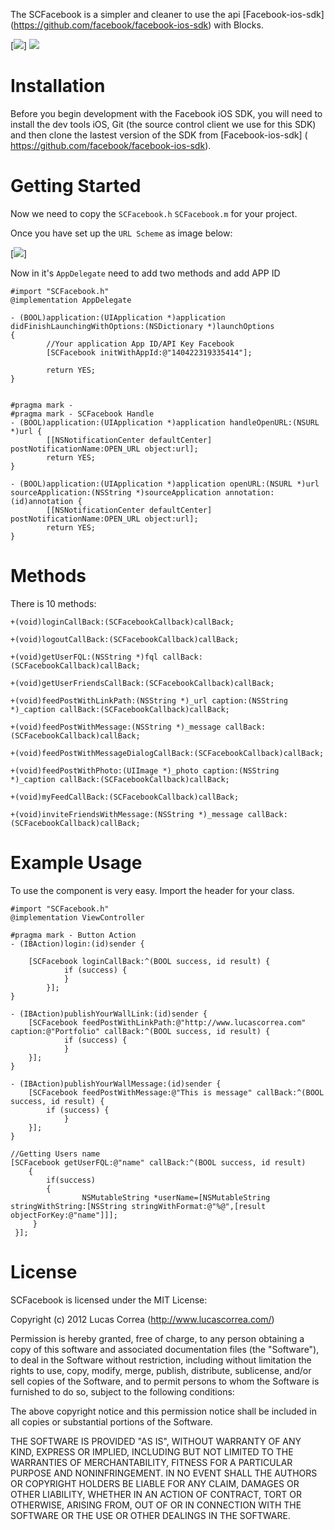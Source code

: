 The SCFacebook is a simpler and cleaner to use the api [Facebook-ios-sdk] (https://github.com/facebook/facebook-ios-sdk) with Blocks.

[![]( http://www.lucascorrea.com/scfacebook.png)] ![](http://www.lucascorrea.com/scfacebook_friends.png)

Installation
=================
Before you begin development with the Facebook iOS SDK, you will need to install the dev tools iOS, Git (the source control client we use for this SDK) and then clone the lastest version of the SDK from [Facebook-ios-sdk] ( https://github.com/facebook/facebook-ios-sdk).


Getting Started
=================

Now we need to copy the `SCFacebook.h` `SCFacebook.m` for your project.

Once you have set up the `URL Scheme` as image below:

[![]( https://fbcdn-dragon-a.akamaihd.net/hphotos-ak-xpa1/t39.2178-6/851576_481252288614868_57148904_n.png)]

Now in it's `AppDelegate` need to add two methods and add APP ID

	#import "SCFacebook.h"
	@implementation AppDelegate

	- (BOOL)application:(UIApplication *)application didFinishLaunchingWithOptions:(NSDictionary *)launchOptions
	{       
    		//Your application App ID/API Key Facebook
    		[SCFacebook initWithAppId:@"140422319335414"];
    
    		return YES;
	}


	#pragma mark - 
	#pragma mark - SCFacebook Handle
	- (BOOL)application:(UIApplication *)application handleOpenURL:(NSURL *)url {
    		[[NSNotificationCenter defaultCenter] postNotificationName:OPEN_URL object:url];
    		return YES;
	}

	- (BOOL)application:(UIApplication *)application openURL:(NSURL *)url sourceApplication:(NSString *)sourceApplication annotation:(id)annotation {
    		[[NSNotificationCenter defaultCenter] postNotificationName:OPEN_URL object:url];
    		return YES;
	}
	
Methods
===========

There is 10 methods:

	+(void)loginCallBack:(SCFacebookCallback)callBack;
	
	+(void)logoutCallBack:(SCFacebookCallback)callBack;
	
	+(void)getUserFQL:(NSString *)fql callBack:(SCFacebookCallback)callBack;
	
	+(void)getUserFriendsCallBack:(SCFacebookCallback)callBack;
	
	+(void)feedPostWithLinkPath:(NSString *)_url caption:(NSString *)_caption callBack:(SCFacebookCallback)callBack;
	
	+(void)feedPostWithMessage:(NSString *)_message callBack:(SCFacebookCallback)callBack;
	
	+(void)feedPostWithMessageDialogCallBack:(SCFacebookCallback)callBack;
	
	+(void)feedPostWithPhoto:(UIImage *)_photo caption:(NSString *)_caption callBack:(SCFacebookCallback)callBack;
	
	+(void)myFeedCallBack:(SCFacebookCallback)callBack;
	
	+(void)inviteFriendsWithMessage:(NSString *)_message callBack:(SCFacebookCallback)callBack;


Example Usage
=============

To use the component is very easy. Import the header for your class.

	#import "SCFacebook.h"
	@implementation ViewController

	#pragma mark - Button Action
	- (IBAction)login:(id)sender {
	    
		[SCFacebook loginCallBack:^(BOOL success, id result) {
	        	if (success) {
	        	}
	    	}];
	}

	- (IBAction)publishYourWallLink:(id)sender {
		[SCFacebook feedPostWithLinkPath:@"http://www.lucascorrea.com" caption:@"Portfolio" callBack:^(BOOL success, id result) {
           		if (success) {
	        	}
		}];
	}

	- (IBAction)publishYourWallMessage:(id)sender {
		[SCFacebook feedPostWithMessage:@"This is message" callBack:^(BOOL success, id result) {
	   		if (success) {
	        	}
		}];
	}

	//Getting Users name
	[SCFacebook getUserFQL:@"name" callBack:^(BOOL success, id result)
     	{
         	if(success)
         	{
             		NSMutableString *userName=[NSMutableString stringWithString:[NSString stringWithFormat:@"%@",[result objectForKey:@"name"]]];
         }	
     }];   

License
=============

SCFacebook is licensed under the MIT License:

Copyright (c) 2012 Lucas Correa (http://www.lucascorrea.com/)

Permission is hereby granted, free of charge, to any person obtaining a copy of this software and associated documentation files (the "Software"), to deal in the Software without restriction, including without limitation the rights to use, copy, modify, merge, publish, distribute, sublicense, and/or sell copies of the Software, and to permit persons to whom the Software is furnished to do so, subject to the following conditions:

The above copyright notice and this permission notice shall be included in all copies or substantial portions of the Software.

THE SOFTWARE IS PROVIDED "AS IS", WITHOUT WARRANTY OF ANY KIND, EXPRESS OR IMPLIED, INCLUDING BUT NOT LIMITED TO THE WARRANTIES OF MERCHANTABILITY, FITNESS FOR A PARTICULAR PURPOSE AND NONINFRINGEMENT. IN NO EVENT SHALL THE AUTHORS OR COPYRIGHT HOLDERS BE LIABLE FOR ANY CLAIM, DAMAGES OR OTHER LIABILITY, WHETHER IN AN ACTION OF CONTRACT, TORT OR OTHERWISE, ARISING FROM, OUT OF OR IN CONNECTION WITH THE SOFTWARE OR THE USE OR OTHER DEALINGS IN THE SOFTWARE.
